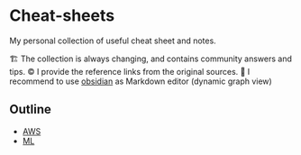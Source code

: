 # Cheat-sheets
My personal collection of useful cheat sheet and notes.  

🏗️ The collection is always changing, and contains community answers and tips.
©️  I provide the reference links from the original sources. 
💫 I recommend to use [obsidian](https://obsidian.md/) as Markdown editor (dynamic graph view)

## Outline
- [AWS](https://github.com/mralioo/vault_cheatsheets/tree/main/AWS)
- [ML](https://github.com/mralioo/vault_cheatsheets/tree/main/ML)
